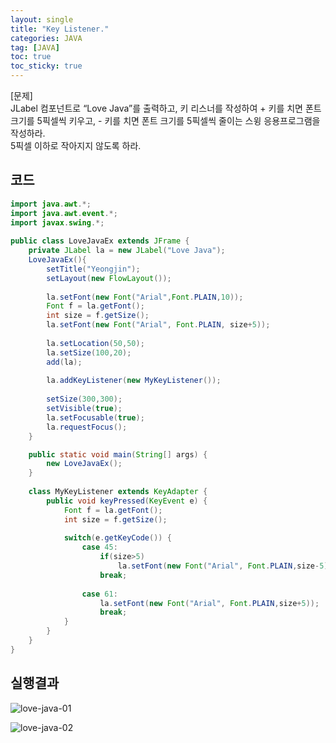 ```yaml
---
layout: single
title: "Key Listener."
categories: JAVA
tag: [JAVA]
toc: true
toc_sticky: true
---
```


[문제]  
JLabel 컴포넌트로 “Love Java”를 출력하고, 키 리스너를 작성하여 + 키를 치면 폰트 크기를 5픽셀씩 키우고, - 키를 치면 폰트 크기를 5픽셀씩 줄이는 스윙 응용프로그램을 작성하라.  
5픽셀 이하로 작아지지 않도록 하라.


## 코드

```java
import java.awt.*;
import java.awt.event.*; 
import javax.swing.*; 
 
public class LoveJavaEx extends JFrame {
    private JLabel la = new JLabel("Love Java"); 
    LoveJavaEx(){
        setTitle("Yeongjin");
        setLayout(new FlowLayout());
        
        la.setFont(new Font("Arial",Font.PLAIN,10));
        Font f = la.getFont();
        int size = f.getSize();
        la.setFont(new Font("Arial", Font.PLAIN, size+5));
        
        la.setLocation(50,50);
        la.setSize(100,20);
        add(la);
        
        la.addKeyListener(new MyKeyListener());         
        
        setSize(300,300);
        setVisible(true);
        la.setFocusable(true);
        la.requestFocus();         
    }

    public static void main(String[] args) {
        new LoveJavaEx();         
    }
 
    class MyKeyListener extends KeyAdapter {
        public void keyPressed(KeyEvent e) {
            Font f = la.getFont();
            int size = f.getSize();
             
            switch(e.getKeyCode()) {
                case 45:
                	if(size>5)
                		la.setFont(new Font("Arial", Font.PLAIN,size-5));
                	break;
                    
                case 61:
                	la.setFont(new Font("Arial", Font.PLAIN,size+5));
                    break;
            }
        }
    }
}
```

## 실행결과

![love-java-01](../../images/2022-03-05-love-java/love-java-01.png)

![love-java-02](../../images/2022-03-05-love-java/love-java-02.png)
